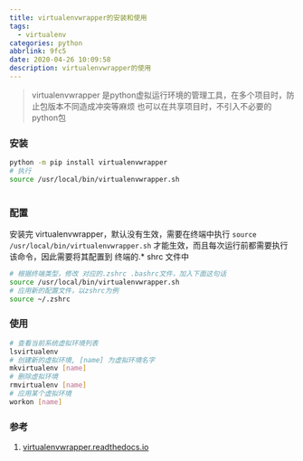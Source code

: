 ```yaml
---
title: virtualenvwrapper的安装和使用
tags:
  - virtualenv
categories: python
abbrlink: 9fc5
date: 2020-04-26 10:09:58
description: virtualenvwrapper的使用
---
```



> virtualenvwrapper 是python虚拟运行环境的管理工具，在多个项目时，防止包版本不同造成冲突等麻烦
> 也可以在共享项目时，不引入不必要的python包
​
### 安装
```sh
python -m pip install virtualenvwrapper
# 执行
source /usr/local/bin/virtualenvwrapper.sh
​
```
### 配置
安装完 virtualenvwrapper，默认没有生效，需要在终端中执行 `source /usr/local/bin/virtualenvwrapper.sh` 才能生效，而且每次运行前都需要执行该命令，因此需要将其配置到 终端的.\* shrc 文件中
```sh
# 根据终端类型，修改 对应的.zshrc .bashrc文件，加入下面这句话
source /usr/local/bin/virtualenvwrapper.sh
# 应用新的配置文件，以zshrc为例
source ~/.zshrc
```

### 使用
```sh
# 查看当前系统虚拟环境列表
lsvirtualenv
# 创建新的虚拟环境, [name] 为虚拟环境名字
mkvirtualenv [name]
# 删除虚拟环境
rmvirtualenv [name]
# 应用某个虚拟环境
workon [name]
```

### 参考
1. [virtualenvwrapper.readthedocs.io][1]
	 ​

[1]:	https://virtualenvwrapper.readthedocs.io/en/latest/install.html